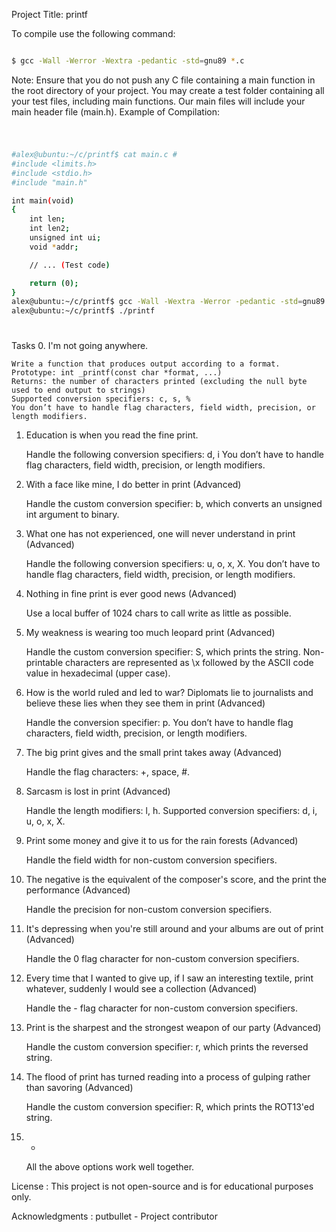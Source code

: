 Project Title: printf

To compile use the following command:

```bash :

$ gcc -Wall -Werror -Wextra -pedantic -std=gnu89 *.c
```
Note: Ensure that you do not push any C file containing a main function in the root directory of your project. You may create a test folder containing all your test files, including main functions. Our main files will include your main header file (main.h).
Example of Compilation:
#
```bash :

#alex@ubuntu:~/c/printf$ cat main.c #
#include <limits.h>
#include <stdio.h>
#include "main.h"

int main(void)
{
    int len;
    int len2;
    unsigned int ui;
    void *addr;

    // ... (Test code)

    return (0);
}
alex@ubuntu:~/c/printf$ gcc -Wall -Wextra -Werror -pedantic -std=gnu89 -Wno-format *.c
alex@ubuntu:~/c/printf$ ./printf
```
#
Tasks
0. I'm not going anywhere.

    Write a function that produces output according to a format.
    Prototype: int _printf(const char *format, ...)
    Returns: the number of characters printed (excluding the null byte used to end output to strings)
    Supported conversion specifiers: c, s, %
    You don’t have to handle flag characters, field width, precision, or length modifiers.

1. Education is when you read the fine print.

    Handle the following conversion specifiers: d, i
    You don’t have to handle flag characters, field width, precision, or length modifiers.

2. With a face like mine, I do better in print (Advanced)

    Handle the custom conversion specifier: b, which converts an unsigned int argument to binary.

3. What one has not experienced, one will never understand in print (Advanced)

    Handle the following conversion specifiers: u, o, x, X.
    You don’t have to handle flag characters, field width, precision, or length modifiers.

4. Nothing in fine print is ever good news (Advanced)

    Use a local buffer of 1024 chars to call write as little as possible.

5. My weakness is wearing too much leopard print (Advanced)

    Handle the custom conversion specifier: S, which prints the string. Non-printable characters are represented as \x followed by the ASCII code value in hexadecimal (upper case).

6. How is the world ruled and led to war? Diplomats lie to journalists and believe these lies when they see them in print (Advanced)

    Handle the conversion specifier: p.
    You don’t have to handle flag characters, field width, precision, or length modifiers.

7. The big print gives and the small print takes away (Advanced)

    Handle the flag characters: +, space, #.

8. Sarcasm is lost in print (Advanced)

    Handle the length modifiers: l, h.
    Supported conversion specifiers: d, i, u, o, x, X.

9. Print some money and give it to us for the rain forests (Advanced)

    Handle the field width for non-custom conversion specifiers.

10. The negative is the equivalent of the composer's score, and the print the performance (Advanced)

    Handle the precision for non-custom conversion specifiers.

11. It's depressing when you're still around and your albums are out of print (Advanced)

    Handle the 0 flag character for non-custom conversion specifiers.

12. Every time that I wanted to give up, if I saw an interesting textile, print whatever, suddenly I would see a collection (Advanced)

    Handle the - flag character for non-custom conversion specifiers.

13. Print is the sharpest and the strongest weapon of our party (Advanced)

    Handle the custom conversion specifier: r, which prints the reversed string.

14. The flood of print has turned reading into a process of gulping rather than savoring (Advanced)

    Handle the custom conversion specifier: R, which prints the ROT13'ed string.

15. *

    All the above options work well together.

License :
    This project is not open-source and is for educational purposes only.

Acknowledgments :
    putbullet - Project contributor
